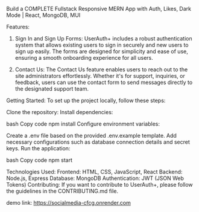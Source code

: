 

Build a COMPLETE Fullstack Responsive MERN App with Auth, Likes, Dark Mode | React, MongoDB, MUI

Features:
1. Sign In and Sign Up Forms:
UserAuth+ includes a robust authentication system that allows existing users to sign in securely and new users to sign up easily. The forms are designed for simplicity and ease of use, ensuring a smooth onboarding experience for all users.

2. Contact Us:
The Contact Us feature enables users to reach out to the site administrators effortlessly. Whether it's for support, inquiries, or feedback, users can use the contact form to send messages directly to the designated support team.

Getting Started:
To set up the project locally, follow these steps:

Clone the repository:
Install dependencies:

bash
Copy code
npm install
Configure environment variables:

Create a .env file based on the provided .env.example template.
Add necessary configurations such as database connection details and secret keys.
Run the application:

bash
Copy code
npm start

Technologies Used:
Frontend: HTML, CSS, JavaScript, React
Backend: Node.js, Express
Database: MongoDB
Authentication: JWT (JSON Web Tokens)
Contributing:
If you want to contribute to UserAuth+, please follow the guidelines in the CONTRIBUTING.md file.

demo link: https://socialmedia-cfcg.onrender.com
